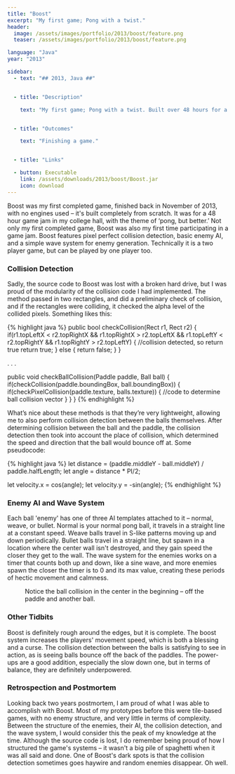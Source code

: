 ```yaml
---
title: "Boost"
excerpt: "My first game; Pong with a twist."
header:
  image: /assets/images/portfolio/2013/boost/feature.png
  teaser: /assets/images/portfolio/2013/boost/feature.png

language: "Java"
year: "2013"

sidebar:
  - text: "## 2013, Java ##"


  - title: "Description"

    text: "My first game; Pong with a twist. Built over 48 hours for a game jam."


  - title: "Outcomes"

    text: "Finishing a game."


  - title: "Links"

  - button: Executable
    link: /assets/downloads/2013/boost/Boost.jar
    icon: download
---
```


Boost was my first completed game, finished back in November of 2013, with no engines used – it's built completely from scratch. It was for a 48 hour game jam in my college hall, with the theme of ‘pong, but better.’ Not only my first completed game, Boost was also my first time participating in a game jam. Boost features pixel perfect collision detection, basic enemy AI, and a simple wave system for enemy generation. Technically it is a two player game, but can be played by one player too.

### Collision Detection

Sadly, the source code to Boost was lost with a broken hard drive, but I was proud of the modularity of the collision code I had implemented. The method passed in two rectangles, and did a preliminary check of collision, and if the rectangles were colliding, it checked the alpha level of the collided pixels. Something likes this:

{% highlight java %}
public bool checkCollision(Rect r1, Rect r2)
{
    if(r1.topLeftX  < r2.topRightX && r1.topRightX > r2.topLeftX  &&
       r1.topLeftY  < r2.topRightY && r1.topRightY > r2.topLeftY)
    {
        //collision detected, so return true
        return true;
    }
    else
    {
        return false;
    }
}

. . .

public void checkBallCollision(Paddle paddle, Ball ball)
{
    if(checkCollision(paddle.boundingBox, ball.boundingBox))
    {
        if(checkPixelCollision(paddle.texture, balls.texture))
        {
            //code to determine ball collision vector
        }
    }
}
{% endhighlight %}

What’s nice about these methods is that they’re very lightweight, allowing me to also perform collision detection between the balls themselves. After determining collision between the ball and the paddle, the collision detection then took into account the place of collision, which determined the speed and direction that the ball would bounce off at. Some pseudocode:

{% highlight java %}
let distance  = (paddle.middleY - ball.middleY) / paddle.halfLength;
let angle     = distance * PI/2;

let velocity.x =  cos(angle);
let velocity.y = -sin(angle);
{% endhighlight %}

### Enemy AI and Wave System

Each ball 'enemy' has one of three AI templates attached to it – normal, weave, or bullet. Normal is your normal pong ball, it travels in a straight line at a constant speed. Weave balls travel in S-like patterns moving up and down periodically. Bullet balls travel in a straight line, but spawn in a location where the center wall isn't destroyed, and they gain speed the closer they get to the wall. The wave system for the enemies works on a timer that counts both up and down, like a sine wave, and more enemies spawn the closer the timer is to 0 and its max value, creating these periods of hectic movement and calmness.

<figure class="align-center">
  <img src="{{ site.url }}{{ site.baseurl }}/assets/images/portfolio/2013/boost/example.gif" alt="">
  <figcaption>Notice the ball collision in the center in the beginning – off the paddle and another ball.</figcaption>
</figure>

### Other Tidbits

Boost is definitely rough around the edges, but it is complete. The boost system increases the players' movement speed, which is both a blessing and a curse. The collision detection between the balls is satisfying to see in action, as is seeing balls bounce off the back of the paddles. The power-ups are a good addition, especially the slow down one, but in terms of balance, they are definitely underpowered.

### Retrospection and Postmortem

Looking back two years postmortem, I am proud of what I was able to accomplish with Boost. Most of my prototypes before this were tile-based games, with no enemy structure, and very little in terms of complexity. Between the structure of the enemies, their AI, the collision detection, and the wave system, I would consider this the peak of my knowledge at the time. Although the source code is lost, I do remember being proud of how I structured the game's systems – it wasn't a big pile of spaghetti when it was all said and done. One of Boost's dark spots is that the collision detection sometimes goes haywire and random enemies disappear. Oh well.
